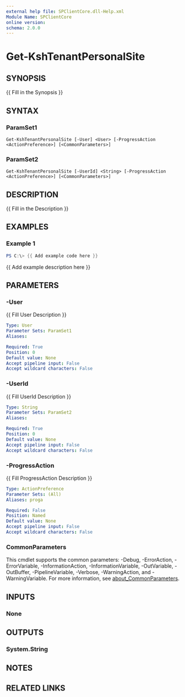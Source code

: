 ```yaml
---
external help file: SPClientCore.dll-Help.xml
Module Name: SPClientCore
online version:
schema: 2.0.0
---
```


# Get-KshTenantPersonalSite

## SYNOPSIS
{{ Fill in the Synopsis }}

## SYNTAX

### ParamSet1
```
Get-KshTenantPersonalSite [-User] <User> [-ProgressAction <ActionPreference>] [<CommonParameters>]
```

### ParamSet2
```
Get-KshTenantPersonalSite [-UserId] <String> [-ProgressAction <ActionPreference>] [<CommonParameters>]
```

## DESCRIPTION
{{ Fill in the Description }}

## EXAMPLES

### Example 1
```powershell
PS C:\> {{ Add example code here }}
```

{{ Add example description here }}

## PARAMETERS

### -User
{{ Fill User Description }}

```yaml
Type: User
Parameter Sets: ParamSet1
Aliases:

Required: True
Position: 0
Default value: None
Accept pipeline input: False
Accept wildcard characters: False
```

### -UserId
{{ Fill UserId Description }}

```yaml
Type: String
Parameter Sets: ParamSet2
Aliases:

Required: True
Position: 0
Default value: None
Accept pipeline input: False
Accept wildcard characters: False
```

### -ProgressAction
{{ Fill ProgressAction Description }}

```yaml
Type: ActionPreference
Parameter Sets: (All)
Aliases: proga

Required: False
Position: Named
Default value: None
Accept pipeline input: False
Accept wildcard characters: False
```

### CommonParameters
This cmdlet supports the common parameters: -Debug, -ErrorAction, -ErrorVariable, -InformationAction, -InformationVariable, -OutVariable, -OutBuffer, -PipelineVariable, -Verbose, -WarningAction, and -WarningVariable. For more information, see [about_CommonParameters](http://go.microsoft.com/fwlink/?LinkID=113216).

## INPUTS

### None
## OUTPUTS

### System.String
## NOTES

## RELATED LINKS

